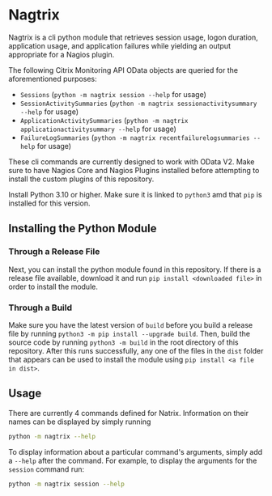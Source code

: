# Nagtrix

Nagtrix is a cli python module that retrieves session usage, logon duration, application usage, and application failures while yielding an output appropriate for a Nagios plugin.

The following Citrix Monitoring API OData objects are queried for the aforementioned purposes:

- `Sessions` (`python -m nagtrix session --help` for usage)
- `SessionActivitySummaries` (`python -m nagtrix sessionactivitysummary --help` for usage)
- `ApplicationActivitySummaries` (`python -m nagtrix applicationactivitysummary --help` for usage)
- `FailureLogSummaries` (`python -m nagtrix recentfailurelogsummaries --help` for usage)

These cli commands are currently designed to work with OData V2. Make sure to have Nagios Core and Nagios Plugins installed before attempting to install the custom plugins of this repository.

Install Python 3.10 or higher. Make sure it is linked to `python3` amd that `pip` is installed for this version.

## Installing the Python Module
### Through a Release File
Next, you can install the python module found in this repository. If there is a release file available, download it and run `pip install <downloaded file>` in order to install the module.

### Through a Build
Make sure you have the latest version of `build` before you build a release file by running `python3 -m pip install --upgrade build`. Then, build the source code by running `python3 -m build` in the root directory of this repository. After this runs successfully, any one of the files in the `dist` folder that appears can be used to install the module using `pip install <a file in dist>`.

## Usage

There are currently 4 commands defined for Natrix. Information on their names can be displayed by simply running 
```bash
python -m nagtrix --help
```

To display information about a particular command's arguments, simply add a `--help` after the command. For example, to display the arguments for the `session` command run:
```bash
python -m nagtrix session --help
```